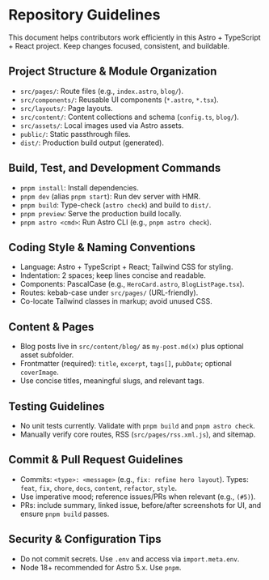 # Repository Guidelines

This document helps contributors work efficiently in this Astro + TypeScript + React project. Keep changes focused, consistent, and buildable.

## Project Structure & Module Organization
- `src/pages/`: Route files (e.g., `index.astro`, `blog/`).
- `src/components/`: Reusable UI components (`*.astro`, `*.tsx`).
- `src/layouts/`: Page layouts.
- `src/content/`: Content collections and schema (`config.ts`, `blog/`).
- `src/assets/`: Local images used via Astro assets.
- `public/`: Static passthrough files.
- `dist/`: Production build output (generated).

## Build, Test, and Development Commands
- `pnpm install`: Install dependencies.
- `pnpm dev` (alias `pnpm start`): Run dev server with HMR.
- `pnpm build`: Type-check (`astro check`) and build to `dist/`.
- `pnpm preview`: Serve the production build locally.
- `pnpm astro <cmd>`: Run Astro CLI (e.g., `pnpm astro check`).

## Coding Style & Naming Conventions
- Language: Astro + TypeScript + React; Tailwind CSS for styling.
- Indentation: 2 spaces; keep lines concise and readable.
- Components: PascalCase (e.g., `HeroCard.astro`, `BlogListPage.tsx`).
- Routes: kebab-case under `src/pages/` (URL-friendly).
- Co-locate Tailwind classes in markup; avoid unused CSS.

## Content & Pages
- Blog posts live in `src/content/blog/` as `my-post.md(x)` plus optional asset subfolder.
- Frontmatter (required): `title`, `excerpt`, `tags[]`, `pubDate`; optional `coverImage`.
- Use concise titles, meaningful slugs, and relevant tags.

## Testing Guidelines
- No unit tests currently. Validate with `pnpm build` and `pnpm astro check`.
- Manually verify core routes, RSS (`src/pages/rss.xml.js`), and sitemap.

## Commit & Pull Request Guidelines
- Commits: `<type>: <message>` (e.g., `fix: refine hero layout`). Types: `feat`, `fix`, `chore`, `docs`, `content`, `refactor`, `style`.
- Use imperative mood; reference issues/PRs when relevant (e.g., `(#5)`).
- PRs: include summary, linked issue, before/after screenshots for UI, and ensure `pnpm build` passes.

## Security & Configuration Tips
- Do not commit secrets. Use `.env` and access via `import.meta.env`.
- Node 18+ recommended for Astro 5.x. Use `pnpm`.
